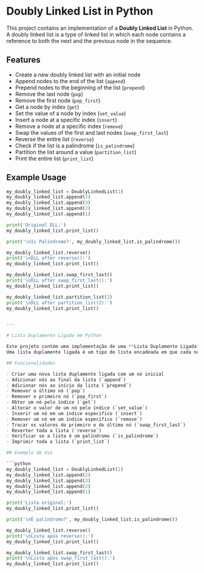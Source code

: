 # Doubly Linked List in Python

This project contains an implementation of a **Doubly Linked List** in Python.  
A doubly linked list is a type of linked list in which each node contains a reference to both the next and the previous node in the sequence.

## Features

- Create a new doubly linked list with an initial node
- Append nodes to the end of the list (`append`)
- Prepend nodes to the beginning of the list (`prepend`)
- Remove the last node (`pop`)
- Remove the first node (`pop_first`)
- Get a node by index (`get`)
- Set the value of a node by index (`set_value`)
- Insert a node at a specific index (`insert`)
- Remove a node at a specific index (`remove`)
- Swap the values of the first and last nodes (`swap_first_last`)
- Reverse the entire list (`reverse`)
- Check if the list is a palindrome (`is_palindrome`)
- Partition the list around a value (`partition_list`)
- Print the entire list (`print_list`)

## Example Usage

```python
my_doubly_linked_list = DoublyLinkedList(1)
my_doubly_linked_list.append(2)
my_doubly_linked_list.append(3)
my_doubly_linked_list.append(2)
my_doubly_linked_list.append(1)

print('Original DLL:')
my_doubly_linked_list.print_list()

print('\nIs Palindrome?', my_doubly_linked_list.is_palindrome())

my_doubly_linked_list.reverse()
print('\nDLL after reverse():')
my_doubly_linked_list.print_list()

my_doubly_linked_list.swap_first_last()
print('\nDLL after swap_first_last():')
my_doubly_linked_list.print_list()

my_doubly_linked_list.partition_list(2)
print('\nDLL after partition_list(2):')
my_doubly_linked_list.print_list()


---

# Lista Duplamente Ligada em Python

Este projeto contém uma implementação de uma **Lista Duplamente Ligada** em Python.  
Uma lista duplamente ligada é um tipo de lista encadeada em que cada nó contém uma referência tanto para o próximo quanto para o nó anterior na sequência.

## Funcionalidades

- Criar uma nova lista duplamente ligada com um nó inicial
- Adicionar nós ao final da lista (`append`)
- Adicionar nós ao início da lista (`prepend`)
- Remover o último nó (`pop`)
- Remover o primeiro nó (`pop_first`)
- Obter um nó pelo índice (`get`)
- Alterar o valor de um nó pelo índice (`set_value`)
- Inserir um nó em um índice específico (`insert`)
- Remover um nó em um índice específico (`remove`)
- Trocar os valores do primeiro e do último nó (`swap_first_last`)
- Reverter toda a lista (`reverse`)
- Verificar se a lista é um palíndromo (`is_palindrome`)
- Imprimir toda a lista (`print_list`)

## Exemplo de Uso

```python
my_doubly_linked_list = DoublyLinkedList(1)
my_doubly_linked_list.append(2)
my_doubly_linked_list.append(3)
my_doubly_linked_list.append(2)
my_doubly_linked_list.append(1)

print('Lista original:')
my_doubly_linked_list.print_list()

print('\nÉ palíndromo?', my_doubly_linked_list.is_palindrome())

my_doubly_linked_list.reverse()
print('\nLista após reverse():')
my_doubly_linked_list.print_list()

my_doubly_linked_list.swap_first_last()
print('\nLista após swap_first_last():')
my_doubly_linked_list.print_list()
